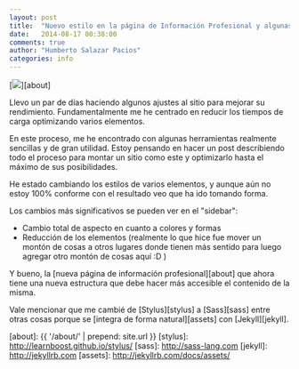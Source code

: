 ```yaml
---
layout: post
title:  "Nuevo estilo en la página de Información Profesional y algunas optimizaciones"
date:   2014-08-17 00:38:00
comments: true
author: "Humberto Salazar Pacios"
categories: info
---
```


[<img class="pull-right post-image img-responsive" src="{{ '/img/posts/2014/08/update-about-page.png' | prepend: site.url }}">][about]

Llevo un par de días haciendo algunos ajustes al sitio para mejorar su rendimiento. Fundamentalmente me he centrado en reducir los tiempos de carga optimizando varios elementos.

<!--more-->

En este proceso, me he encontrado con algunas herramientas realmente sencillas y de gran utilidad. Estoy pensando en hacer un post describiendo todo el proceso para montar un sitio como este y optimizarlo hasta el máximo de sus posibilidades.

He estado cambiando los estilos de varios elementos, y aunque aún no estoy 100% conforme con el resultado veo que ha ido tomando forma.

Los cambios más significativos se pueden ver en el "sidebar":

- Cambio total de aspecto en cuanto a colores y formas
- Reducción de los elementos (realmente lo que hice fue mover un montón de cosas a otros lugares donde tienen más sentido para luego agregar otro montón de cosas aquí :D )

Y bueno, la [nueva página de información profesional][about] que ahora tiene una nueva estructura que debe hacer más accesible el contenido de la misma.

Vale mencionar que me cambié de [Stylus][stylus] a [Sass][sass] entre otras cosas porque se [integra de forma natural][assets] con [Jekyll][jekyll].

[about]: {{ '/about/' | prepend: site.url }}
[stylus]: http://learnboost.github.io/stylus/
[sass]: http://sass-lang.com
[jekyll]: http://jekyllrb.com
[assets]: http://jekyllrb.com/docs/assets/
